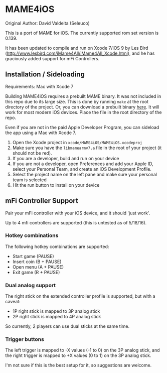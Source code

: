 # MAME4iOS

Original Author: David Valdeita (Seleuco)<br/>

This is a port of MAME for iOS. The currently supported rom set version is 0.139.

It has been updated to compile and run on Xcode 7/iOS 9 by Les Bird (http://www.lesbird.com/iMame4All/iMame4All_Xcode.html), and he has graciously added support for mFi Controllers.

## Installation / Sideloading

Requirements: Mac with Xcode 7

Building MAME4iOS requires a prebuilt MAME binary. It was not included in this repo due to its large size. This is done by running `make` at the root directory of the project. Or, you can download a prebuilt binary [here](https://mega.nz/#!HVYj2Yqa!u7W2zvPLRQ7T4TAoMqGR2NZtjEl90HMTSXUQzD-2gRE). It will work for most modern iOS devices. Place the file in the root directory of the repo.

Even if you are not in the paid Apple Developer Program, you can sideload the app using a Mac with Xcode 7.

1. Open the Xcode project in `xcode/MAME4iOS/MAME4iOS.xcodeproj`
2. Make sure you have the `libmamearmv7.a` file in the root of your project (it should not be red).
1. If you are a developer, build and run on your device
1. If you are not a developer, open Preferences and add your Apple ID, select your Personal Team, and create an iOS Development Profile.
1. Select the project name on the left pane and make sure your personal team is selected
1. Hit the run button to install on your device

## mFi Controller Support

Pair your mFi controller with your iOS device, and it should 'just work'. 

Up to 4 mfi controllers are supported (this is untested as of 5/18/16).

### Hotkey combinations

The following hotkey combinations are supported:

- Start game (PAUSE)
- Insert coin (B + PAUSE)
- Open menu (A + PAUSE)
- Exit game (R + PAUSE)

### Dual analog support

The right stick on the extended controller profile is supported, but with a caveat:

- 1P right stick is mapped to 3P analog stick
- 2P right stick is mapped to 4P analog stick

So currently, 2 players can use dual sticks at the same time.

### Trigger buttons

The left trigger is mapped to -X values (-1 to 0) on the 3P analog stick, and the right trigger is mapped to +X values (0 to 1) on the 3P analog stick. 

I'm not sure if this is the best setup for it, so suggestions are welcome.

